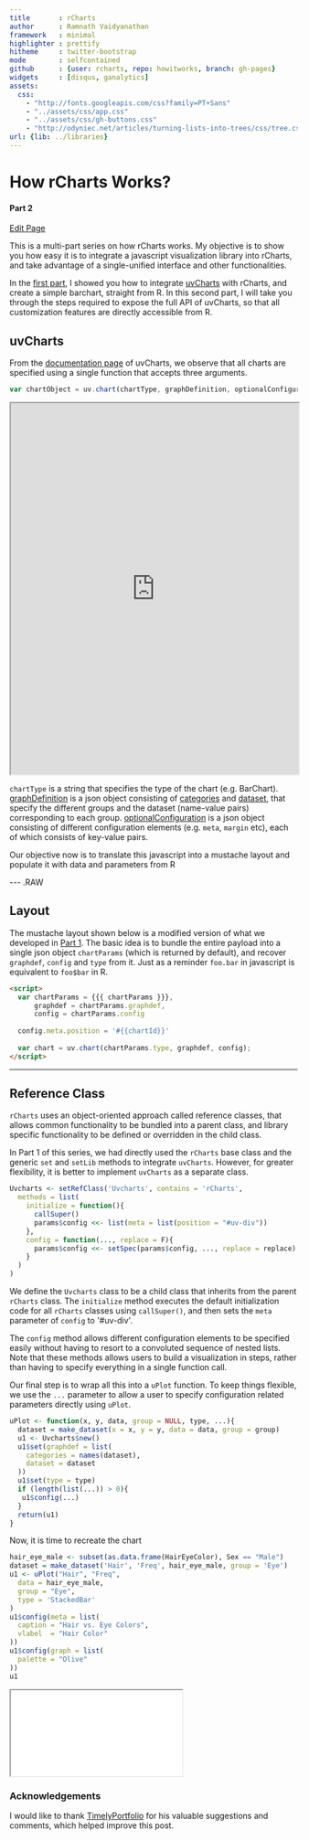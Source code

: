 ```yaml
---
title       : rCharts
author      : Ramnath Vaidyanathan
framework   : minimal
highlighter : prettify
hitheme     : twitter-bootstrap
mode        : selfcontained
github      : {user: rcharts, repo: howitworks, branch: gh-pages}
widgets     : [disqus, ganalytics]
assets:
  css: 
    - "http://fonts.googleapis.com/css?family=PT+Sans"
    - "../assets/css/app.css"
    - "../assets/css/gh-buttons.css"
    - "http://odyniec.net/articles/turning-lists-into-trees/css/tree.css"
url: {lib: ../libraries}
---
```


# How rCharts Works?
#### Part 2

<!-- AddThis Smart Layers BEGIN -->
<!-- Go to http://www.addthis.com/get/smart-layers to customize -->
<script type="text/javascript" src="//s7.addthis.com/js/300/addthis_widget.js#pubid=ra-4fdfcfd4773d48d3"></script>
<script type="text/javascript">
  addthis.layers({
    'theme' : 'transparent',
    'share' : {
      'position' : 'left',
      'numPreferredServices' : 5
    }   
  });
</script>
<!-- AddThis Smart Layers END -->




<a href="http://prose.io/#{{page.github.user}}/{{page.github.repo}}/edit/gh-pages/part2/index.Rmd" class="button icon edit">Edit Page</a>

This is a multi-part series on how rCharts works. My objective is to show you how easy it is to integrate a javascript visualization library into rCharts, and take advantage of a single-unified interface and other functionalities.

In the [first part](http://rcharts.io/howitworks), I showed you how to integrate [uvCharts](http://imaginea.github.io/uvCharts/) with rCharts, and create a simple barchart, straight from R. In this second part, I will take you through the steps required to expose the full API of uvCharts, so that all customization features are directly accessible from R.

## uvCharts

From the [documentation page](http://imaginea.github.io/uvCharts/documentation.html) of uvCharts, we observe that all charts are specified using a single function that accepts three arguments.

```js
var chartObject = uv.chart(chartType, graphDefinition, optionalConfiguration)
```


<iframe
  style="width: 100%; height: 650px"
  src="http://jsfiddle.net/ramnathv/w669V/2/embedded/js,result">
</iframe>

`chartType` is a string that specifies the type of the chart (e.g. BarChart). [graphDefinition](http://imaginea.github.io/uvCharts/documentation.html#graphdef) is a json object consisting of [categories](http://imaginea.github.io/uvCharts/documentation.html#graphdef-categories) and [dataset](http://imaginea.github.io/uvCharts/documentation.html#graphdef-categories), that specify the different groups and the dataset (name-value pairs) corresponding to each group. [optionalConfiguration](http://imaginea.github.io/uvCharts/documentation.html#configuration) is a json object consisting of different configuration elements (e.g. `meta`, `margin` etc), each of which consists of key-value pairs.

Our objective now is to translate this javascript into a mustache layout and populate it with data and parameters from R

--- .RAW

## Layout

The mustache layout shown below is a modified version of what we developed in [Part 1](http://rcharts.io/howitworks). The basic idea is to bundle the entire payload into a single json object `chartParams` (which is returned by default), and recover `graphdef`, `config` and `type` from it. Just as a reminder `foo.bar` in javascript is equivalent to `foo$bar` in R.

```html
<script>
  var chartParams = {{{ chartParams }}},
      graphdef = chartParams.graphdef,
      config = chartParams.config
  
  config.meta.position = '#{{chartId}}'
  
  var chart = uv.chart(chartParams.type, graphdef, config);
</script>
```

---

## Reference Class

`rCharts` uses an object-oriented approach called reference classes, that allows common functionality to be bundled into a parent class, and library specific functionality to be defined or overridden in the child class.

In Part 1 of this series, we had directly used the `rCharts` base class and the generic `set` and `setLib` methods to integrate `uvCharts`. However, for greater flexibility, it is better to implement `uvCharts` as a separate class.

```r
Uvcharts <- setRefClass('Uvcharts', contains = 'rCharts', 
  methods = list(
    initialize = function(){
      callSuper()
      params$config <<- list(meta = list(position = "#uv-div"))
    },
    config = function(..., replace = F){
      params$config <<- setSpec(params$config, ..., replace = replace)
    }
  )
)
```

We define the `Uvcharts` class to be a child class that inherits from the parent `rCharts` class. The `initialize` method executes the default initialization code for all `rCharts` classes using `callSuper()`, and then sets the `meta` parameter of `config` to '#uv-div'.

The `config` method allows different configuration elements to be specified easily without having to resort to a convoluted sequence of nested lists. Note that these methods allows users to build a visualization in steps, rather than having to specify everything in a single function call.

Our final step is to wrap all this into a `uPlot` function. To keep things flexible, we use the `...` parameter to allow a user to specify configuration related parameters directly using `uPlot`.


```r
uPlot <- function(x, y, data, group = NULL, type, ...){
  dataset = make_dataset(x = x, y = y, data = data, group = group)
  u1 <- Uvcharts$new()
  u1$set(graphdef = list(
    categories = names(dataset),
    dataset = dataset
  ))
  u1$set(type = type)
  if (length(list(...)) > 0){
   u1$config(...)
  }
  return(u1)
}
```


Now, it is time to recreate the chart


```r
hair_eye_male <- subset(as.data.frame(HairEyeColor), Sex == "Male")
dataset = make_dataset('Hair', 'Freq', hair_eye_male, group = 'Eye')
u1 <- uPlot("Hair", "Freq", 
  data = hair_eye_male, 
  group = "Eye",
  type = 'StackedBar'
)
u1$config(meta = list(
  caption = "Hair vs. Eye Colors",
  vlabel  = "Hair Color"
))
u1$config(graph = list(
  palette = "Olive"  
))
u1
```

<iframe src=assets/fig/myplot.html seamless></iframe>





### Acknowledgements

I would like to thank [TimelyPortfolio](http://github.com/timelyportfolio) for his valuable suggestions and comments, which helped improve this post.


<div id='disqus_thread'></div>

